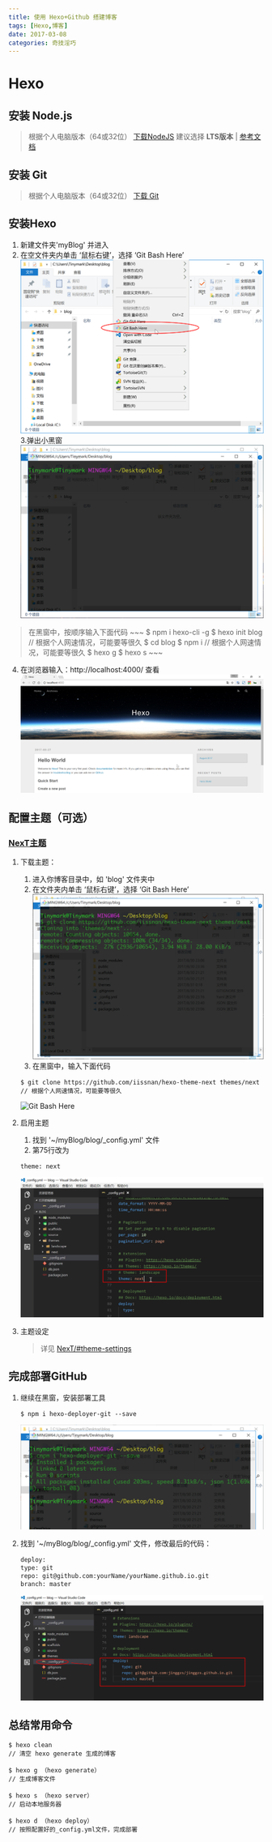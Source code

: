 ```yaml
---
title: 使用 Hexo+Github 搭建博客
tags: [Hexo,博客]
date: 2017-03-08
categories: 奇技淫巧
---
```


# Hexo
## 安装 Node.js
> 根据个人电脑版本（64或32位）
[下载NodeJS](http://nodejs.cn/download/)
> 建议选择 <b>LTS版本</b> | [参考文档](http://www.runoob.com/nodejs/nodejs-install-setup.html)

## 安装 Git
> 根据个人电脑版本（64或32位）
[下载 Git](http://git-scm.com/download/)

<!-- more --> 

## 安装Hexo
1. 新建文件夹'myBlog' 并进入
2. 在空文件夹内单击 ‘鼠标右键’，选择 ‘Git Bash Here’
![Git Bash Here](/image/hexo_3-2.png)
3.弹出小黑窗 
![黑窗](/image/hexo_3-3.png)
> 在黑窗中，按顺序输入下面代码
    ~~~ 
    $ npm i hexo-cli -g
    $ hexo init blog    // 根据个人网速情况，可能要等很久
    $ cd blog
    $ npm i     // 根据个人网速情况，可能要等很久
    $ hexo g
    $ hexo s
    ~~~

4. 在浏览器输入：http://localhost:4000/ 查看
![Git Bash Here](/image/hexo_3-4.png)

## 配置主题（可选）
### [NexT主题](http://theme-next.iissnan.com/)
1. 下载主题：
    1. 进入你博客目录中，如 'blog' 文件夹中
    2. 在文件夹内单击 ‘鼠标右键’，选择 ‘Git Bash Here’
![Git Bash Here](/image/hexo_4-1.png)    
    3. 在黑窗中，输入下面代码
    ~~~
    $ git clone https://github.com/iissnan/hexo-theme-next themes/next 
    // 根据个人网速情况，可能要等很久
    ~~~
    ![Git Bash Here](/image/hexo_4-2.png)        
2. 启用主题
    1. 找到 '~/myBlog/blog/_config.yml' 文件
    2. 第75行改为 
    ~~~ 
    theme: next
    ~~~
    ![Git Bash Here](/image/hexo_4-3.png)

3. 主题设定
    > 详见 [NexT/#theme-settings](http://theme-next.iissnan.com/getting-started.html#theme-settings)

## 完成部署GitHub

1. 继续在黑窗，安装部署工具
    ~~~
    $ npm i hexo-deployer-git --save
    ~~~
    ![Git Bash Here](/image/hexo_5-1.png)

2. 找到 '~/myBlog/blog/_config.yml' 文件，修改最后的代码：
    ~~~
    deploy:
    type: git
    repo: git@github.com:yourName/yourName.github.io.git
    branch: master
    ~~~
    ![Git Bash Here](/image/hexo_5-2.png)
    
## 总结常用命令
~~~
$ hexo clean 
// 清空 hexo generate 生成的博客

$ hexo g （hexo generate） 
// 生成博客文件

$ hexo s （hexo server）
// 启动本地服务器

$ hexo d （hexo deploy）
// 按照配置好的_config.yml文件，完成部署
~~~